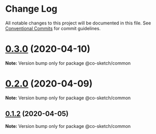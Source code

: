 # Change Log

All notable changes to this project will be documented in this file.
See [Conventional Commits](https://conventionalcommits.org) for commit guidelines.

# [0.3.0](https://github.com/luvuong-le/co-sketch/compare/v0.2.1...v0.3.0) (2020-04-10)

**Note:** Version bump only for package @co-sketch/common





# [0.2.0](https://github.com/luvuong-le/co-sketch/compare/v0.1.3...v0.2.0) (2020-04-09)

**Note:** Version bump only for package @co-sketch/common





## [0.1.2](https://github.com/luvuong-le/co-sketch/compare/v0.1.1...v0.1.2) (2020-04-05)

**Note:** Version bump only for package @co-sketch/common
